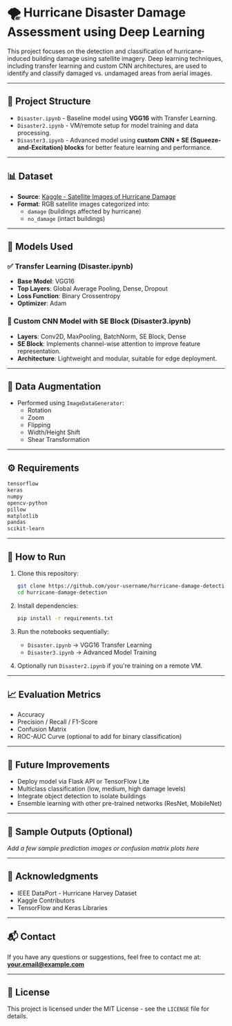 # 🌪️ Hurricane Disaster Damage Assessment using Deep Learning

This project focuses on the detection and classification of hurricane-induced building damage using satellite imagery. Deep learning techniques, including transfer learning and custom CNN architectures, are used to identify and classify damaged vs. undamaged areas from aerial images.

---

## 📁 Project Structure

- `Disaster.ipynb` - Baseline model using **VGG16** with Transfer Learning.
- `Disaster2.ipynb` - VM/remote setup for model training and data processing.
- `Disaster3.ipynb` - Advanced model using **custom CNN + SE (Squeeze-and-Excitation) blocks** for better feature learning and performance.

---

## 📊 Dataset

- **Source**: [Kaggle - Satellite Images of Hurricane Damage](https://www.kaggle.com/datasets/kmader/satellite-images-of-hurricane-damage)
- **Format**: RGB satellite images categorized into:
  - `damage` (buildings affected by hurricane)
  - `no_damage` (intact buildings)

---

## 🧠 Models Used

### ✅ Transfer Learning (Disaster.ipynb)
- **Base Model**: VGG16
- **Top Layers**: Global Average Pooling, Dense, Dropout
- **Loss Function**: Binary Crossentropy
- **Optimizer**: Adam

### 🚀 Custom CNN Model with SE Block (Disaster3.ipynb)
- **Layers**: Conv2D, MaxPooling, BatchNorm, SE Block, Dense
- **SE Block**: Implements channel-wise attention to improve feature representation.
- **Architecture**: Lightweight and modular, suitable for edge deployment.

---

## 🔄 Data Augmentation
- Performed using `ImageDataGenerator`:
  - Rotation
  - Zoom
  - Flipping
  - Width/Height Shift
  - Shear Transformation

---

## ⚙️ Requirements

```bash
tensorflow
keras
numpy
opencv-python
pillow
matplotlib
pandas
scikit-learn
```

---

## 🚀 How to Run

1. Clone this repository:
   ```bash
   git clone https://github.com/your-username/hurricane-damage-detection.git
   cd hurricane-damage-detection
   ```

2. Install dependencies:
   ```bash
   pip install -r requirements.txt
   ```

3. Run the notebooks sequentially:
   - `Disaster.ipynb` → VGG16 Transfer Learning
   - `Disaster3.ipynb` → Advanced Model Training

4. Optionally run `Disaster2.ipynb` if you're training on a remote VM.

---

## 📈 Evaluation Metrics
- Accuracy
- Precision / Recall / F1-Score
- Confusion Matrix
- ROC-AUC Curve (optional to add for binary classification)

---

## 📌 Future Improvements
- Deploy model via Flask API or TensorFlow Lite
- Multiclass classification (low, medium, high damage levels)
- Integrate object detection to isolate buildings
- Ensemble learning with other pre-trained networks (ResNet, MobileNet)

---

## 📸 Sample Outputs (Optional)
_Add a few sample prediction images or confusion matrix plots here_

---

## 🤝 Acknowledgments
- IEEE DataPort - Hurricane Harvey Dataset
- Kaggle Contributors
- TensorFlow and Keras Libraries

---

## 📬 Contact
If you have any questions or suggestions, feel free to contact me at:
**your.email@example.com**

---

## 📝 License
This project is licensed under the MIT License - see the `LICENSE` file for details.
